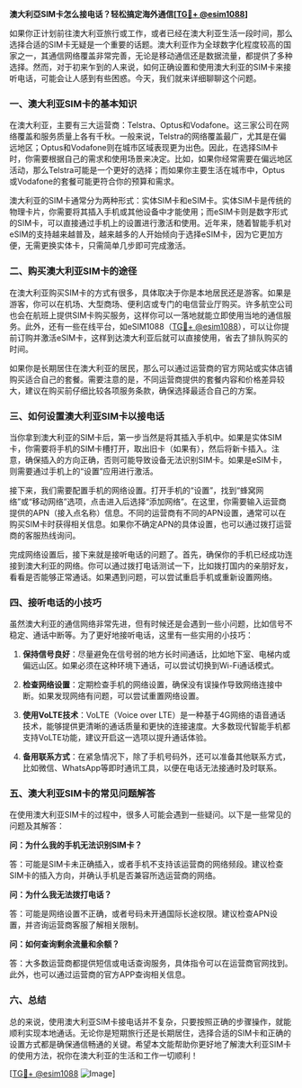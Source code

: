 **澳大利亞SIM卡怎么接电话？轻松搞定海外通信[[TG💪+ @esim1088](https://t.me/s/esim1088)]**

如果你正计划前往澳大利亚旅行或工作，或者已经在澳大利亚生活一段时间，那么选择合适的SIM卡无疑是一个重要的话题。澳大利亚作为全球数字化程度较高的国家之一，其通信网络覆盖非常完善，无论是移动通信还是数据流量，都提供了多种选择。然而，对于初来乍到的人来说，如何正确设置和使用澳大利亚的SIM卡来接听电话，可能会让人感到有些困惑。今天，我们就来详细聊聊这个问题。

### 一、澳大利亚SIM卡的基本知识

在澳大利亚，主要有三大运营商：Telstra、Optus和Vodafone。这三家公司在网络覆盖和服务质量上各有千秋。一般来说，Telstra的网络覆盖最广，尤其是在偏远地区；Optus和Vodafone则在城市区域表现更为出色。因此，在选择SIM卡时，你需要根据自己的需求和使用场景来决定。比如，如果你经常需要在偏远地区活动，那么Telstra可能是一个更好的选择；而如果你主要生活在城市中，Optus或Vodafone的套餐可能更符合你的预算和需求。

澳大利亚的SIM卡通常分为两种形式：实体SIM卡和eSIM卡。实体SIM卡是传统的物理卡片，你需要将其插入手机或其他设备中才能使用；而eSIM卡则是数字形式的SIM卡，可以直接通过手机上的设置进行激活和使用。近年来，随着智能手机对eSIM的支持越来越普及，越来越多的人开始倾向于选择eSIM卡，因为它更加方便，无需更换实体卡，只需简单几步即可完成激活。

### 二、购买澳大利亚SIM卡的途径

在澳大利亚购买SIM卡的方式有很多，具体取决于你是本地居民还是游客。如果是游客，你可以在机场、大型商场、便利店或专门的电信营业厅购买。许多航空公司也会在航班上提供SIM卡购买服务，这样你可以一落地就能立即使用当地的通信服务。此外，还有一些在线平台，如eSIM1088（[TG💪+ @esim1088](https://t.me/s/esim1088)），可以让你提前订购并激活eSIM卡，这样到达澳大利亚后就可以直接使用，省去了排队购买的时间。

如果你是长期居住在澳大利亚的居民，那么可以通过运营商的官方网站或实体店铺购买适合自己的套餐。需要注意的是，不同运营商提供的套餐内容和价格差异较大，建议在购买前仔细比较各项服务条款，确保选择最适合自己的方案。

### 三、如何设置澳大利亚SIM卡以接电话

当你拿到澳大利亚的SIM卡后，第一步当然是将其插入手机中。如果是实体SIM卡，你需要将手机的SIM卡槽打开，取出旧卡（如果有），然后将新卡插入。注意，确保插入的方向正确，否则可能导致设备无法识别SIM卡。如果是eSIM卡，则需要通过手机上的“设置”应用进行激活。

接下来，我们需要配置手机的网络设置。打开手机的“设置”，找到“蜂窝网络”或“移动网络”选项，点击进入后选择“添加网络”。在这里，你需要输入运营商提供的APN（接入点名称）信息。不同的运营商有不同的APN设置，通常可以在购买SIM卡时获得相关信息。如果你不确定APN的具体设置，也可以通过拨打运营商的客服热线询问。

完成网络设置后，接下来就是接听电话的问题了。首先，确保你的手机已经成功连接到澳大利亚的网络。你可以通过拨打电话测试一下，比如拨打国内的亲朋好友，看看是否能够正常通话。如果遇到问题，可以尝试重启手机或重新设置网络。

### 四、接听电话的小技巧

虽然澳大利亚的通信网络非常先进，但有时候还是会遇到一些小问题，比如信号不稳定、通话中断等。为了更好地接听电话，这里有一些实用的小技巧：

1. **保持信号良好**：尽量避免在信号弱的地方长时间通话，比如地下室、电梯内或偏远山区。如果必须在这种环境下通话，可以尝试切换到Wi-Fi通话模式。
   
2. **检查网络设置**：定期检查手机的网络设置，确保没有误操作导致网络连接中断。如果发现网络有问题，可以尝试重置网络设置。

3. **使用VoLTE技术**：VoLTE（Voice over LTE）是一种基于4G网络的语音通话技术，能够提供更清晰的通话质量和更快的连接速度。大多数现代智能手机都支持VoLTE功能，建议开启这一选项以提升通话体验。

4. **备用联系方式**：在紧急情况下，除了手机号码外，还可以准备其他联系方式，比如微信、WhatsApp等即时通讯工具，以便在电话无法接通时及时联系。

### 五、澳大利亚SIM卡的常见问题解答

在使用澳大利亚SIM卡的过程中，很多人可能会遇到一些疑问。以下是一些常见的问题及其解答：

**问：为什么我的手机无法识别SIM卡？**

答：可能是SIM卡未正确插入，或者手机不支持该运营商的网络频段。建议检查SIM卡的插入方向，并确认手机是否兼容所选运营商的网络。

**问：为什么我无法拨打电话？**

答：可能是网络设置不正确，或者号码未开通国际长途权限。建议检查APN设置，并咨询运营商客服了解相关限制。

**问：如何查询剩余流量和余额？**

答：大多数运营商都提供短信或电话查询服务，具体指令可以在运营商官网找到。此外，也可以通过运营商的官方APP查询相关信息。

### 六、总结

总的来说，使用澳大利亚SIM卡接电话并不复杂，只要按照正确的步骤操作，就能顺利实现本地通话。无论你是短期旅行还是长期居住，选择合适的SIM卡和正确的设置方式都是确保通信畅通的关键。希望本文能帮助你更好地了解澳大利亚SIM卡的使用方法，祝你在澳大利亚的生活和工作一切顺利！

[[TG💪+ @esim1088](https://t.me/s/esim1088) ![Image](https://i.postimg.cc/4NQfJmqS/Snipaste-2025-05-13-00-14-12.png)]
